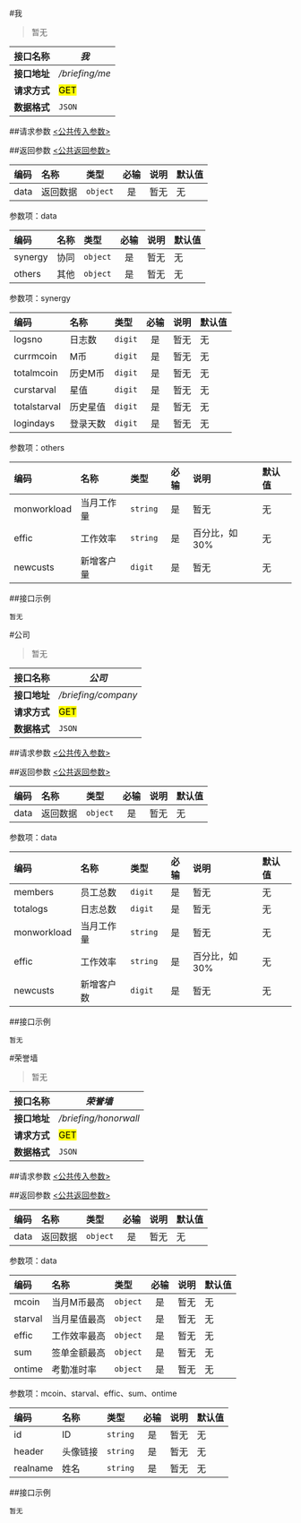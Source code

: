 #我
>暂无

| 接口名称 | *我* |
| -- | -- |
| **接口地址** | */briefing/me* |
| **请求方式** | <mark>GET</mark> |
| **数据格式** | <code>JSON</code> |


##请求参数
[<公共传入参数>](../README.md)  

##返回参数
[<公共返回参数>](../README.md)

|编码|名称|类型|必输|说明|默认值|
|:---|:---|:---|:--:|:---|:-----|
|data|返回数据|<code>object</code>|是|暂无|无|

参数项：data

|编码|名称|类型|必输|说明|默认值|
|:---|:---|:---|:--:|:---|:-----|
|synergy|协同|<code>object</code>|是|暂无|无|
|others|其他|<code>object</code>|是|暂无|无|

参数项：synergy

|编码|名称|类型|必输|说明|默认值|
|:---|:---|:---|:--:|:---|:-----|
|logsno|日志数|<code>digit</code>|是|暂无|无|
|currmcoin|M币|<code>digit</code>|是|暂无|无|
|totalmcoin|历史M币|<code>digit</code>|是|暂无|无|
|curstarval|星值|<code>digit</code>|是|暂无|无|
|totalstarval|历史星值|<code>digit</code>|是|暂无|无|
|logindays|登录天数|<code>digit</code>|是|暂无|无|

参数项：others

|编码|名称|类型|必输|说明|默认值|
|:---|:---|:---|:--:|:---|:-----|
|monworkload|当月工作量|<code>string</code>|是|暂无|无|
|effic|工作效率|<code>string</code>|是|百分比，如30%|无|
|newcusts|新增客户量|<code>digit</code>|是|暂无|无|

##接口示例

```
暂无
```

#公司
>暂无

| 接口名称 | *公司* |
| -- | -- |
| **接口地址** | */briefing/company* |
| **请求方式** | <mark>GET</mark> |
| **数据格式** | <code>JSON</code> |


##请求参数
[<公共传入参数>](../README.md)  

##返回参数
[<公共返回参数>](../README.md)

|编码|名称|类型|必输|说明|默认值|
|:---|:---|:---|:--:|:---|:-----|
|data|返回数据|<code>object</code>|是|暂无|无|

参数项：data

|编码|名称|类型|必输|说明|默认值|
|:---|:---|:---|:--:|:---|:-----|
|members|员工总数|<code>digit</code>|是|暂无|无|
|totalogs|日志总数|<code>digit</code>|是|暂无|无|
|monworkload|当月工作量|<code>string</code>|是|暂无|无|
|effic|工作效率|<code>string</code>|是|百分比，如30%|无|
|newcusts|新增客户数|<code>digit</code>|是|暂无|无|

##接口示例

```
暂无
```


#荣誉墙
>暂无

| 接口名称 | *荣誉墙* |
| -- | -- |
| **接口地址** | */briefing/honorwall* |
| **请求方式** | <mark>GET</mark> |
| **数据格式** | <code>JSON</code> |


##请求参数
[<公共传入参数>](../README.md)  

##返回参数
[<公共返回参数>](../README.md)

|编码|名称|类型|必输|说明|默认值|
|:---|:---|:---|:--:|:---|:-----|
|data|返回数据|<code>object</code>|是|暂无|无|

参数项：data

|编码|名称|类型|必输|说明|默认值|
|:---|:---|:---|:--:|:---|:-----|
|mcoin|当月M币最高|<code>object</code>|是|暂无|无|
|starval|当月星值最高|<code>object</code>|是|暂无|无|
|effic|工作效率最高|<code>object</code>|是|暂无|无|
|sum|签单金额最高|<code>object</code>|是|暂无|无|
|ontime|考勤准时率|<code>object</code>|是|暂无|无|

参数项：mcoin、starval、effic、sum、ontime

|编码|名称|类型|必输|说明|默认值|
|:---|:---|:---|:--:|:---|:-----|
|id|ID|<code>string</code>|是|暂无|无|
|header|头像链接|<code>string</code>|是|暂无|无|
|realname|姓名|<code>string</code>|是|暂无|无|

##接口示例

```
暂无
```


